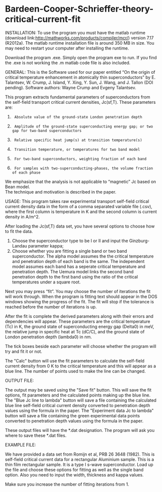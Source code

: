 # Bardeen-Cooper-Schrieffer-theory-critical-current-fit

INSTALLATION:
To use the program you must have the matlab runtime (download link:http://mathworks.com/products/compiler/mcr/) version 7.17 (R2012a). The matlab runtime installation file is around 350 MB in size. You may need to restart your computer after installing the runtime.

Download the program .exe. Simply open the program exe to run.
If you find the .exe is not working the .m matlab code file is also included.


GENERAL:
This is the Software used for our paper entitled
“On the origin of critical temperature enhancement in atomically thin superconductors”
by E. Talantsev, W. Crump, J. Island, Y. Xing, Y. Sun, J. Wang, and J. Tallon (DOI pending). 
Software authors: Wayne Crump and Evgeny Talantsev.
 
This program extracts fundamental parameters of superconductors from the self-field transport critical current densities, Jc(sf,T). These parameters are:
 
1.      Absolute value of the ground-state London penetration depth
2.      Amplitude of the ground-state superconducting energy gap; or two gap for two-band superconductors
3.      Relative specific heat jump(s) at transition temperature(s) 
4.      Transition temperature, or temperatures for two band model  
5.      For two-band superconductors, weighting fraction of each band  
6.      For samples with two-superconducting-phases, the volume fraction of each phase   

We emphasize that the analysis is not applicable to “magnetic” Jc based on Bean model.  
The technique and motivation is described in the paper.

USAGE:
This program takes raw experimental transport self-field critical current density data in the form of a comma separated variable file (.csv), where the first column is temperature in K and the second column is current density in A/m^2.  

After loading the Jc(sf,T) data set, you have several options to choose how to fit the data.

1.  Choose the superconductor type to be I or II and input the Ginzburg-Landau parameter kappa;
2.  Choose whether you are fitting a single band or two band superconductor. The alpha model assumes the the critical temperature and penetration depth of each band is the same. The independent model assumes each band has a seperate critical temperature and penetration depth. The Uemura model links the second band penetration depth to the first band using the ratio of the critical temperatures under a square root.

Next you may press “fit”. You may choose the number of iterations the fit will work through. When the program is fitting text should appear in the DOS windows showing the progress of the fit. The fit will stop if the tolerance is reached before the number of iterations is up.

After the fit is complete the derived parameters along with their errors and dependencies will appear. These parameters are the critical temperature (Tc) in K, the ground state of superconducting energy gap (Delta0) in meV, the relative jump in specific heat at Tc (dC/C), and the ground state of London penetration depth (lambda0) in nm.

The tick boxes beside each parameter will choose whether the program will try and fit it or not.

The "Calc" button will use the fit parameters to calculate the self-field current density from 0 K to the critical temperature and this will appear as a blue line. The number of points used to make the line can be changed.

OUTPUT FILE:
 
The output may be saved using the "Save fit" button. This will save the fit options, fit parameters and the calculated points making up the blue line.
The "Blue Jc line to lambda" button will save a file containing the calculated blue line self-field critical current density converted to penetration depth values using the formula in the paper.
The "Experiment data Jc to lambda" button will save a file containing the green experimental data points converted to penetration depth values using the formula in the paper.

These output files will have the *.dat designation.
The program will ask you where to save these *.dat files.

EXAMPLE FILE:

We have provided a data set from Romijn et al, PRB 26 3648 (1982). This is self-field critical current data for a rectangular Aluminium sample. This is a thin film rectangular sample. It is a type I s-wave superconductor. Load up the file and choose these options for fitting as well as the single band option. Also you need to input the width, thickness and kappa values.

Make sure you increase the number of fitting iterations from 1.
